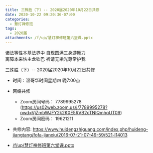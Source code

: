 ```yaml
---
title: 三殊胜（下）-- 2020届2020年10月22日共修
date: 2020-10-22 09:20:36-07:00
categories:
  - 慧灯禅修班
tags:
  - 2020届
attachments: /f/up/慧灯禅修班第六堂课.pptx
---
```

诸法等性本基法界中 自现圆满三身游舞力  
离障本来怙主龙钦巴 祈请无垢光尊常护我  

三殊胜（下）-- 2020届2020年10月22日共修

* 时间：温哥华时间星期四 晚7:00点

* 网络共修
  * Zoom房间号码： 7789995278 (<https://us02web.zoom.us/j/7789995278?pwd=VjZmbWJFY2k2K0E5RVB2cTNIQmhqUT09>)
  * Zoom房间密码： 19621211


* 共修内容:  <https://www.huidengzhiguang.com/index.php/huideng-jiangtang/fofa-jianxiu/2016-07-21-07-49-59/521-l14013>

* [/f/up/慧灯禅修班第六堂课.pptx](https://hdvblob.blob.core.windows.net/hdv/f/up/慧灯禅修班第六堂课.pptx)
